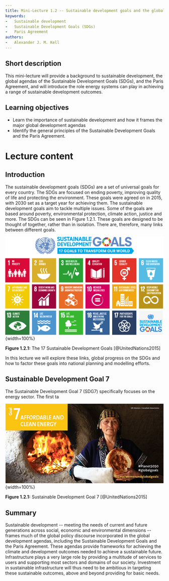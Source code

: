 ```yaml
---
title: Mini-Lecture 1.2 -- Sustainable development goals and the global climate agenda. 
keywords:
-   Sustainable development
-   Sustainable Development Goals (SDGs)
-   Paris Agreement
authors:
-   Alexander J. M. Kell
---
```


## Short description

This mini-lecture will provide a background to sustainable development,
the global agendas of the Sustainable Development Goals (SDGs), and the
Paris Agreement, and will introduce the role energy systems can play in
achieving a range of sustainable development outcomes.

## Learning objectives

-   Learn the importance of sustainable development and how it frames
    the major global development agendas
-   Identify the general principles of the Sustainable Development Goals
    and the Paris Agreement.

# Lecture content

## Introduction

The sustainable development goals (SDGs) are a set of universal goals for every country. The SDGs are focused on ending poverty, improving quality of life and protecting the environment. These goals were agreed on in 2015, with 2030 set as a target year for achieving them. The sustainable development goals aim to tackle multiple issues. Some of the goals are based around poverty, environmental protection, climate action, justice and more. The SDGs can be seen in Figure 1.2.1. These goals are designed to be thought of together, rather than in isolation. There are, therefore, many links between different goals. 

![](assets/Fig_1.2.1.png){width=100%}

**Figure 1.2.1:** The 17 Sustainable Development Goals
[@UnitedNations2015]

In this lecture we will explore these links, global progress on the SDGs and how to factor these goals into national planning and modelling efforts.

## Sustainable Development Goal 7

The Sustainable Development Goal 7 (SDG7) specifically focuses on the energy sector. The first ta

![](assets/Fig_1.2.2.png){width=100%}

**Figure 1.2.1:** Sustainable Development Goal 7
[@UnitedNations2015]

## Summary

Sustainable development -- meeting the needs of current and future
generations across social, economic and environmental dimensions --
frames much of the global policy discourse incorporated in the global
development agendas, including the Sustainable Development Goals and the
Paris Agreement. These agendas provide frameworks for achieving the
climate and development outcomes needed to achieve a sustainable future.
Infrastructure plays a very large role by providing a multitude of
services to users and supporting most sectors and domains of our
society. Investment in sustainable infrastructure will thus need to be
ambitious in targeting these sustainable outcomes, above and beyond
providing for basic needs.
